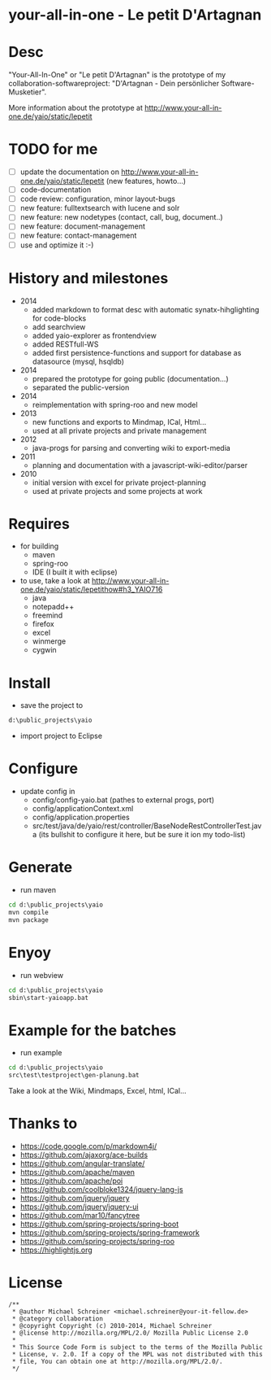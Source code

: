 your-all-in-one - Le petit D'Artagnan
=====================

# Desc
"Your-All-In-One" or "Le petit D'Artagnan" is the prototype of my 
collaboration-softwareproject: "D'Artagnan - Dein persönlicher Software-Musketier".

More information about the prototype at http://www.your-all-in-one.de/yaio/static/lepetit 

# TODO for me
- [ ] update the documentation on http://www.your-all-in-one.de/yaio/static/lepetit  (new features, howto...)
- [ ] code-documentation
- [ ] code review: configuration, minor layout-bugs
- [ ] new feature: fulltextsearch with lucene and solr
- [ ] new feature: new nodetypes (contact, call, bug, document..)
- [ ] new feature: document-management
- [ ] new feature: contact-management
- [ ] use and optimize it :-)

# History and milestones
- 2014
   - added markdown to format desc with automatic synatx-hihglighting for code-blocks
   - add searchview
   - added yaio-explorer as frontendview
   - added RESTfull-WS
   - added first persistence-functions and support for database as datasource (mysql, hsqldb)
- 2014 
   - prepared the prototype for going public (documentation...) 
   - separated the public-version
- 2014 
   - reimplementation with spring-roo and new model 
- 2013
   - new functions and exports to Mindmap, ICal, Html...
   - used at all private projects and private management
- 2012
   - java-progs for parsing and converting wiki to export-media
- 2011
   - planning and documentation with a javascript-wiki-editor/parser
- 2010
   - initial version with excel for private project-planning
   - used at private projects and some projects at work

# Requires
- for building
   - maven
   - spring-roo
   - IDE (I built it with eclipse)
- to use, take a look at http://www.your-all-in-one.de/yaio/static/lepetithow#h3_YAIO716
   - java
   - notepadd++
   - freemind
   - firefox
   - excel
   - winmerge
   - cygwin

# Install
- save the project to 
```bat
d:\public_projects\yaio
```

- import project to Eclipse

# Configure
- update config in 
   - config/config-yaio.bat (pathes to external progs, port)
   - config/applicationContext.xml
   - config/application.properties
   - src/test/java/de/yaio/rest/controller/BaseNodeRestControllerTest.java (its bullshit to configure it here, but be sure it ion my todo-list)

# Generate
- run maven 
```bat
cd d:\public_projects\yaio
mvn compile
mvn package
```

# Enyoy
- run webview
```bat
cd d:\public_projects\yaio
sbin\start-yaioapp.bat
```

# Example for the batches
- run example 
```bat
cd d:\public_projects\yaio
src\test\testproject\gen-planung.bat
```
Take a look at the Wiki, Mindmaps, Excel, html, ICal...

# Thanks to
- https://code.google.com/p/markdown4j/
- https://github.com/ajaxorg/ace-builds
- https://github.com/angular-translate/
- https://github.com/apache/maven
- https://github.com/apache/poi
- https://github.com/coolbloke1324/jquery-lang-js
- https://github.com/jquery/jquery
- https://github.com/jquery/jquery-ui
- https://github.com/mar10/fancytree
- https://github.com/spring-projects/spring-boot
- https://github.com/spring-projects/spring-framework
- https://github.com/spring-projects/spring-roo
- https://highlightjs.org
 

# License
```
/**
 * @author Michael Schreiner <michael.schreiner@your-it-fellow.de>
 * @category collaboration
 * @copyright Copyright (c) 2010-2014, Michael Schreiner
 * @license http://mozilla.org/MPL/2.0/ Mozilla Public License 2.0
 *
 * This Source Code Form is subject to the terms of the Mozilla Public
 * License, v. 2.0. If a copy of the MPL was not distributed with this
 * file, You can obtain one at http://mozilla.org/MPL/2.0/.
 */
```
